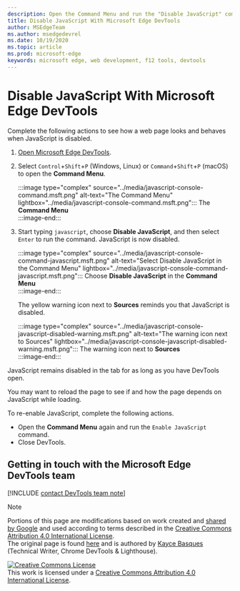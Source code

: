 ```yaml
---
description: Open the Command Menu and run the "Disable JavaScript" command.
title: Disable JavaScript With Microsoft Edge DevTools
author: MSEdgeTeam
ms.author: msedgedevrel
ms.date: 10/19/2020 
ms.topic: article
ms.prod: microsoft-edge
keywords: microsoft edge, web development, f12 tools, devtools
---
```

<!-- Copyright Kayce Basques 

   Licensed under the Apache License, Version 2.0 (the "License");
   you may not use this file except in compliance with the License.
   You may obtain a copy of the License at

       https://www.apache.org/licenses/LICENSE-2.0

   Unless required by applicable law or agreed to in writing, software
   distributed under the License is distributed on an "AS IS" BASIS,
   WITHOUT WARRANTIES OR CONDITIONS OF ANY KIND, either express or implied.
   See the License for the specific language governing permissions and
   limitations under the License.  -->

# Disable JavaScript With Microsoft Edge DevTools  

Complete the following actions to see how a web page looks and behaves when JavaScript is disabled.  

1.  [Open Microsoft Edge DevTools][DevToolsOpen].  
1.  Select `Control`+`Shift`+`P` \(Windows, Linux\) or `Command`+`Shift`+`P` \(macOS\) to open the **Command Menu**.  
    
    :::image type="complex" source="../media/javascript-console-command.msft.png" alt-text="The Command Menu" lightbox="../media/javascript-console-command.msft.png":::
       The **Command Menu**  
    :::image-end:::  
    
1.  Start typing `javascript`, choose **Disable JavaScript**, and then select `Enter` to run the command.  JavaScript is now disabled.  
    
    :::image type="complex" source="../media/javascript-console-command-javascript.msft.png" alt-text="Select Disable JavaScript in the Command Menu" lightbox="../media/javascript-console-command-javascript.msft.png":::
       Choose **Disable JavaScript** in the **Command Menu**  
    :::image-end:::  
    
    The yellow warning icon next to **Sources** reminds you that JavaScript is disabled.  
    
    :::image type="complex" source="../media/javascript-console-javascript-disabled-warning.msft.png" alt-text="The warning icon next to Sources" lightbox="../media/javascript-console-javascript-disabled-warning.msft.png":::
       The warning icon next to **Sources**  
    :::image-end:::  
    
JavaScript remains disabled in the tab for as long as you have DevTools open.  

You may want to reload the page to see if and how the page depends on JavaScript while loading.  

To re-enable JavaScript, complete the following actions.  

*   Open the **Command Menu** again and run the `Enable JavaScript` command.  
*   Close DevTools.  

## Getting in touch with the Microsoft Edge DevTools team  

[!INCLUDE [contact DevTools team note](../includes/contact-devtools-team-note.md)]  

<!-- links -->  

[DevToolsOpen]: ../open.md "Open Microsoft Edge DevTools | Microsoft Docs"  

> [!NOTE]
> Portions of this page are modifications based on work created and [shared by Google][GoogleSitePolicies] and used according to terms described in the [Creative Commons Attribution 4.0 International License][CCA4IL].  
> The original page is found [here](https://developers.google.com/web/tools/chrome-devtools/javascript/disable) and is authored by [Kayce Basques][KayceBasques] \(Technical Writer, Chrome DevTools \& Lighthouse\).  

[![Creative Commons License][CCby4Image]][CCA4IL]  
This work is licensed under a [Creative Commons Attribution 4.0 International License][CCA4IL].  

[CCA4IL]: https://creativecommons.org/licenses/by/4.0  
[CCby4Image]: https://i.creativecommons.org/l/by/4.0/88x31.png  
[GoogleSitePolicies]: https://developers.google.com/terms/site-policies  
[KayceBasques]: https://developers.google.com/web/resources/contributors/kaycebasques  
